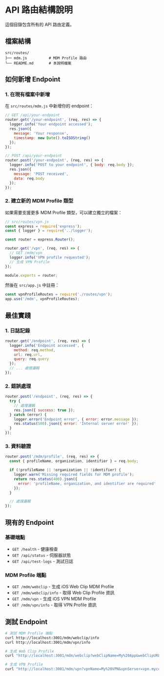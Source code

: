 # API 路由結構說明

這個目錄包含所有的 API 路由定義。

## 檔案結構

```
src/routes/
├── mdm.js          # MDM Profile 路由
└── README.md       # 本說明檔案
```

## 如何新增 Endpoint

### 1. 在現有檔案中新增

在 `src/routes/mdm.js` 中新增你的 endpoint：

```javascript
// GET /api/your-endpoint
router.get('/your-endpoint', (req, res) => {
  logger.info('Your endpoint accessed');
  res.json({
    message: 'Your response',
    timestamp: new Date().toISOString()
  });
});

// POST /api/your-endpoint
router.post('/your-endpoint', (req, res) => {
  logger.info('POST to your endpoint', { body: req.body });
  res.json({
    message: 'POST received',
    data: req.body
  });
});
```

### 2. 建立新的 MDM Profile 類型

如果需要支援更多 MDM Profile 類型，可以建立獨立的檔案：

```javascript
// src/routes/vpn.js
const express = require('express');
const { logger } = require('../logger');

const router = express.Router();

router.get('/vpn', (req, res) => {
  // GET /mdm/vpn
  logger.info('VPN profile requested');
  // 生成 VPN Profile
});

module.exports = router;
```

然後在 `src/app.js` 中註冊：

```javascript
const vpnProfileRoutes = require('./routes/vpn');
app.use('/mdm', vpnProfileRoutes);
```

## 最佳實踐

### 1. 日誌記錄
```javascript
router.get('/endpoint', (req, res) => {
  logger.info('Endpoint accessed', {
    method: req.method,
    url: req.url,
    query: req.query
  });
  // ... 處理邏輯
});
```

### 2. 錯誤處理
```javascript
router.post('/endpoint', (req, res) => {
  try {
    // 處理邏輯
    res.json({ success: true });
  } catch (error) {
    logger.error('Endpoint error', { error: error.message });
    res.status(500).json({ error: 'Internal server error' });
  }
});
```

### 3. 資料驗證
```javascript
router.post('/mdm/profile', (req, res) => {
  const { profileName, organization, identifier } = req.body;

  if (!profileName || !organization || !identifier) {
    logger.warn('Missing required fields for MDM profile');
    return res.status(400).json({
      error: 'profileName, organization, and identifier are required'
    });
  }

  // 處理邏輯
});
```

## 現有的 Endpoint

### 基礎端點
- `GET /health` - 健康檢查
- `GET /api/status` - 伺服器狀態
- `GET /api/test-logs` - 測試日誌

### MDM Profile 端點
- `GET /mdm/webclip` - 生成 iOS Web Clip MDM Profile
- `GET /mdm/webclip/info` - 取得 Web Clip Profile 資訊
- `GET /mdm/vpn` - 生成 iOS VPN MDM Profile
- `GET /mdm/vpn/info` - 取得 VPN Profile 資訊

## 測試 Endpoint

```bash
# 測試 MDM Profile 端點
curl http://localhost:3001/mdm/webclip/info
curl http://localhost:3001/mdm/vpn/info

# 生成 Web Clip Profile
curl "http://localhost:3001/mdm/webclip?webClipName=My%20App&webClipURL=https://myapp.com&organization=My%20Company" -o profile.mobileconfig

# 生成 VPN Profile
curl "http://localhost:3001/mdm/vpn?vpnName=My%20VPN&vpnServer=vpn.mycompany.com&organization=My%20Company" -o vpn.mobileconfig
```
